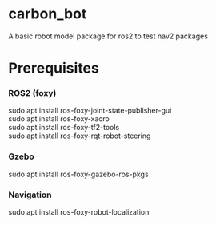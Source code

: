 # carbon_bot
A basic robot model package for ros2 to test nav2 packages

# Prerequisites
### ROS2 (foxy)
sudo apt install ros-foxy-joint-state-publisher-gui
</br> sudo apt install ros-foxy-xacro
</br> sudo apt install ros-foxy-tf2-tools
</br> sudo apt install ros-foxy-rqt-robot-steering

### Gzebo
sudo apt install ros-foxy-gazebo-ros-pkgs
### Navigation
sudo apt install ros-foxy-robot-localization
